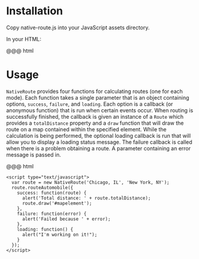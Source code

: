 # Installation

Copy native-route.js into your JavaScript assets directory.

In your HTML:

@@@ html
    <script type="text/javascript" src="javascript_assets_directory/native-route.js"></script>

# Usage

`NativeRoute` provides four functions for calculating routes (one for each mode). Each function takes a single parameter that is an object containing options, `success`, `failure`, and `loading`. Each option is a callback (or anonymous function) that is run when certain events occur. When routing is successfully finished, the callback is given an instance of a `Route` which provides a `totalDistance` property and a `draw` function that will draw the route on a map contained within the specified element. While the calculation is being performed, the optional loading callback is run that will allow you to display a loading status message. The failure callback is called when there is a problem obtaining a route. A parameter containing an error message is passed in.

@@@ html
    <script type="text/javascript" src="javascript_assets_directory/native-route.js"></script>

    <script type="text/javascript">
      var route = new NativeRoute('Chicago, IL', 'New York, NY');
      route.routeAutomobile({
        success: function(route) {
          alert('Total distance: ' + route.totalDistance);
          route.draw('#mapelement');
        },
        failure: function(error) {
          alert('Failed because ' + error);
        },
        loading: function() {
          alert("I'm working on it!");
        }
      });
    </script>

